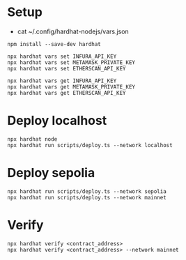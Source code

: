 # Setup

- cat ~/.config/hardhat-nodejs/vars.json

```
npm install --save-dev hardhat

npx hardhat vars set INFURA_API_KEY
npx hardhat vars set METAMASK_PRIVATE_KEY
npx hardhat vars set ETHERSCAN_API_KEY

npx hardhat vars get INFURA_API_KEY
npx hardhat vars get METAMASK_PRIVATE_KEY
npx hardhat vars get ETHERSCAN_API_KEY
```

# Deploy localhost

```
npx hardhat node
npx hardhat run scripts/deploy.ts --network localhost
```

# Deploy sepolia

```
npx hardhat run scripts/deploy.ts --network sepolia
npx hardhat run scripts/deploy.ts --network mainnet
```

# Verify 

```
npx hardhat verify <contract_address>
npx hardhat verify <contract_address> --network mainnet
```


